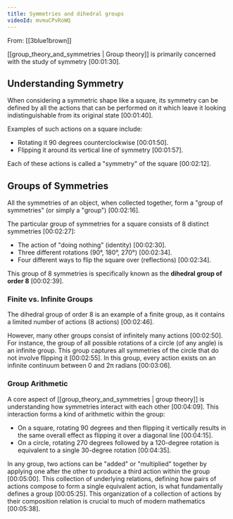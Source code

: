 ```yaml
---
title: Symmetries and dihedral groups
videoId: mvmuCPvRoWQ
---
```


From: [[3blue1brown]] <br/> 

[[group_theory_and_symmetries | Group theory]] is primarily concerned with the study of symmetry <a class="yt-timestamp" data-t="00:01:30">[00:01:30]</a>.

## Understanding Symmetry

When considering a symmetric shape like a square, its symmetry can be defined by all the actions that can be performed on it which leave it looking indistinguishable from its original state <a class="yt-timestamp" data-t="00:01:40">[00:01:40]</a>.

Examples of such actions on a square include:
*   Rotating it 90 degrees counterclockwise <a class="yt-timestamp" data-t="00:01:50">[00:01:50]</a>.
*   Flipping it around its vertical line of symmetry <a class="yt-timestamp" data-t="00:01:57">[00:01:57]</a>.

Each of these actions is called a "symmetry" of the square <a class="yt-timestamp" data-t="00:02:12">[00:02:12]</a>.

## Groups of Symmetries

All the symmetries of an object, when collected together, form a "group of symmetries" (or simply a "group") <a class="yt-timestamp" data-t="00:02:16">[00:02:16]</a>.

The particular group of symmetries for a square consists of 8 distinct symmetries <a class="yt-timestamp" data-t="00:02:27">[00:02:27]</a>:
*   The action of "doing nothing" (identity) <a class="yt-timestamp" data-t="00:02:30">[00:02:30]</a>.
*   Three different rotations (90°, 180°, 270°) <a class="yt-timestamp" data-t="00:02:34">[00:02:34]</a>.
*   Four different ways to flip the square over (reflections) <a class="yt-timestamp" data-t="00:02:34">[00:02:34]</a>.

This group of 8 symmetries is specifically known as the **dihedral group of order 8** <a class="yt-timestamp" data-t="00:02:39">[00:02:39]</a>.

### Finite vs. Infinite Groups

The dihedral group of order 8 is an example of a finite group, as it contains a limited number of actions (8 actions) <a class="yt-timestamp" data-t="00:02:46">[00:02:46]</a>.

However, many other groups consist of infinitely many actions <a class="yt-timestamp" data-t="00:02:50">[00:02:50]</a>. For instance, the group of all possible rotations of a circle (of any angle) is an infinite group. This group captures all symmetries of the circle that do not involve flipping it <a class="yt-timestamp" data-t="00:02:55">[00:02:55]</a>. In this group, every action exists on an infinite continuum between 0 and 2π radians <a class="yt-timestamp" data-t="00:03:06">[00:03:06]</a>.

### Group Arithmetic

A core aspect of [[group_theory_and_symmetries | group theory]] is understanding how symmetries interact with each other <a class="yt-timestamp" data-t="00:04:09">[00:04:09]</a>. This interaction forms a kind of arithmetic within the group:
*   On a square, rotating 90 degrees and then flipping it vertically results in the same overall effect as flipping it over a diagonal line <a class="yt-timestamp" data-t="00:04:15">[00:04:15]</a>.
*   On a circle, rotating 270 degrees followed by a 120-degree rotation is equivalent to a single 30-degree rotation <a class="yt-timestamp" data-t="00:04:35">[00:04:35]</a>.

In any group, two actions can be "added" or "multiplied" together by applying one after the other to produce a third action within the group <a class="yt-timestamp" data-t="00:05:00">[00:05:00]</a>. This collection of underlying relations, defining how pairs of actions compose to form a single equivalent action, is what fundamentally defines a group <a class="yt-timestamp" data-t="00:05:25">[00:05:25]</a>. This organization of a collection of actions by their composition relation is crucial to much of modern mathematics <a class="yt-timestamp" data-t="00:05:38">[00:05:38]</a>.